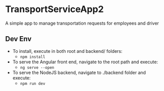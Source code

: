 # TransportServiceApp2

A simple app to manage transportation requests for employees and driver

## Dev Env
* To install, execute in both root and backend/ folders:
    * ``` npm install ```
* To serve the Angular front end, navigate to the root path and execute:
    * ``` ng serve --open ```
* To serve the NodeJS backend, navigate to ./backend folder and execute:
    * ``` npm run dev ```
